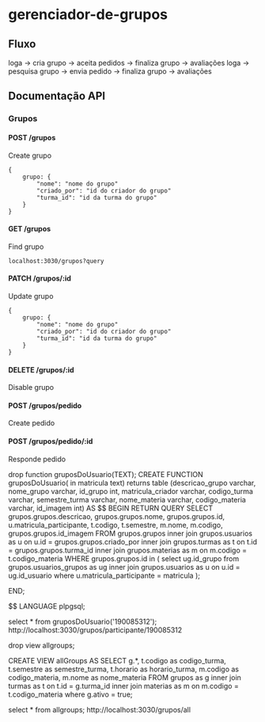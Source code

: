# gerenciador-de-grupos

## Fluxo
loga -> cria grupo -> aceita pedidos -> finaliza grupo -> avaliações
loga -> pesquisa grupo -> envia pedido -> finaliza grupo -> avaliações


## Documentação API
### Grupos
#### POST /grupos
Create grupo
```
{
	grupo: {
    	"nome": "nome do grupo"
        "criado_por": "id do criador do grupo"
        "turma_id": "id da turma do grupo"
    }
}
```
#### GET /grupos
Find grupo
```
localhost:3030/grupos?query
```
#### PATCH /grupos/:id
Update grupo
```
{
	grupo: {
    	"nome": "nome do grupo"
        "criado_por": "id do criador do grupo"
        "turma_id": "id da turma do grupo"
    }
}
```
#### DELETE /grupos/:id
Disable grupo
#### POST /grupos/pedido
Create pedido
#### POST /grupos/pedido/:id
Responde pedido





drop function gruposDoUsuario(TEXT);
CREATE FUNCTION gruposDoUsuario( in matricula text)
returns table (descricao_grupo varchar, nome_grupo varchar, id_grupo int, matricula_criador varchar, codigo_turma varchar, semestre_turma varchar, nome_materia varchar, codigo_materia varchar, id_imagem int) AS $$
BEGIN
    RETURN QUERY SELECT grupos.grupos.descricao, grupos.grupos.nome, grupos.grupos.id, u.matricula_participante, t.codigo, t.semestre, m.nome, m.codigo, grupos.grupos.id_imagem FROM grupos.grupos
    inner join grupos.usuarios as u on u.id = grupos.grupos.criado_por 
    inner join grupos.turmas as t on t.id = grupos.grupos.turma_id
    inner join grupos.materias as m on m.codigo = t.codigo_materia 
 	WHERE grupos.grupos.id in (
	 	select ug.id_grupo from grupos.usuarios_grupos as ug 
	 	inner join grupos.usuarios as u on u.id = ug.id_usuario 
	 	where u.matricula_participante = matricula
 	);
 	
END;

$$ LANGUAGE plpgsql;

select * from gruposDoUsuario('190085312');
http://localhost:3030/grupos/participante/190085312


drop view allgroups;

CREATE VIEW allGroups AS
SELECT g.*, 
	t.codigo as codigo_turma, 
	t.semestre as semestre_turma, 
	t.horario as horario_turma, 
	m.codigo as codigo_materia, 
	m.nome as nome_materia 
FROM grupos as g
inner join turmas as t on t.id = g.turma_id
inner join materias as m on m.codigo = t.codigo_materia
where g.ativo = true;

select * from allgroups;
http://localhost:3030/grupos/all

